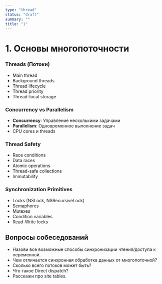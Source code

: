 ```yaml
---
type: "thread"
status: "draft"
summary: ""
title: "1"
---
```


# 1. Основы многопоточности


### Threads (Потоки)
- Main thread
- Background threads
- Thread lifecycle
- Thread priority
- Thread-local storage

### Concurrency vs Parallelism
- **Concurrency**: Управление несколькими задачами
- **Parallelism**: Одновременное выполнение задач
- CPU cores и threads

### Thread Safety
- Race conditions
- Data races
- Atomic operations
- Thread-safe collections
- Immutability

### Synchronization Primitives
- Locks (NSLock, NSRecursiveLock)
- Semaphores
- Mutexes
- Condition variables
- Read-Write locks

## Вопросы собеседований
- Назови все возможные способы синхронизации чтения/доступа к переменной.
- Чем отличается синхронная обработка данных от многопоточной?
- Сколько всего потоков может быть?
- Что такое Direct dispatch?
- Расскажи про site tables.

